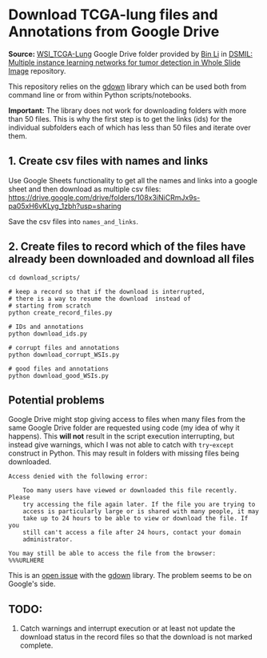 # Download TCGA-lung files and Annotations from Google Drive

**Source:** [WSI_TCGA-Lung](https://drive.google.com/drive/folders/1UobMSqJEqINX2izxrwbgprugjlTporSQ) Google Drive folder provided by [Bin Li](https://github.com/binli123) in [DSMIL: Multiple instance learning networks for tumor detection in Whole Slide Image](https://github.com/binli123/dsmil-wsi) repository.

This repository relies on the [gdown](https://github.com/wkentaro/gdown) library which can be used both from command line or from within Python scripts/notebooks.

**Important:** The library does not work for downloading folders with more than 50 files. This is why the first step is to get the links (ids) for the individual subfolders each of which has less than 50 files and iterate over them.

## 1. Create csv files with names and links

Use Google Sheets functionality to get all the names and links into a google sheet and then download as multiple csv files: https://drive.google.com/drive/folders/108x3iNiCRmJx9s-pa05xH6vKLyg_1zbh?usp=sharing

Save the csv files into `names_and_links`.

## 2. Create files to record which of the files have already been downloaded and download all files

```
cd download_scripts/

# keep a record so that if the download is interrupted,
# there is a way to resume the download  instead of
# starting from scratch
python create_record_files.py

# IDs and annotations
python download_ids.py

# corrupt files and annotations
python download_corrupt_WSIs.py

# good files and annotations
python download_good_WSIs.py
```

## Potential problems

Google Drive might stop giving access to files when many files from the same Google Drive folder are requested using code (my idea of why it happens). This **will not** result in the script execution interrupting, but instead give warnings, which I was not able to catch with `try`-`except` construct in Python. This may result in folders with missing files being downloaded.

```
Access denied with the following error:

 	Too many users have viewed or downloaded this file recently. Please
	try accessing the file again later. If the file you are trying to
	access is particularly large or is shared with many people, it may
	take up to 24 hours to be able to view or download the file. If you
	still can't access a file after 24 hours, contact your domain
	administrator.

You may still be able to access the file from the browser:
%%%URLHERE
```

This is an [open issue](https://github.com/wkentaro/gdown/issues/43) with the [gdown](https://github.com/wkentaro/gdown) library. The problem seems to be on Google's side.


## TODO:

1. Catch warnings and interrupt execution or at least not update the download status in the record files so that the download is not marked complete.
